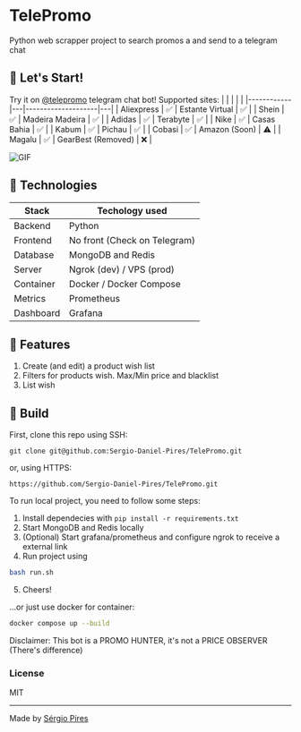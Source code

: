 TelePromo
===

Python web scrapper project to search promos a and send to a telegram chat 

## 📝 Let's Start!
Try it on [@telepromo](https://t.me/telepromobr_bot) telegram chat bot! Supported sites:
|            |   |                    |   |
|------------|---|--------------------|---|
| Aliexpress | ✅ | Estante Virtual    | ✅ |
| Shein      | ✅ | Madeira Madeira    | ✅ |
| Adidas     | ✅ | Terabyte           | ✅ |
| Nike       | ✅ | Casas Bahia        | ✅ |
| Kabum      | ✅ | Pichau             | ✅ |
| Cobasi     | ✅ | Amazon (Soon)      | ⚠️ |
| Magalu     | ✅ | GearBest (Removed) | ❌ |

![GIF](https://media.giphy.com/media/v1.Y2lkPTc5MGI3NjExM211enhodHk2MmUyaml1ODJrOW50bTRxb2lhMXAwazZpY3YxYW8yMCZlcD12MV9pbnRlcm5hbF9naWZfYnlfaWQmY3Q9Zw/TqLVxJdp4WZLGfPizU/giphy.gif)

## 🔧 Technologies
| Stack     | Techology used               |
|-----------|------------------------------|
| Backend   | Python                       |
| Frontend  | No front (Check on Telegram) |
| Database  | MongoDB and Redis            |
| Server    | Ngrok (dev) / VPS (prod)     |
| Container | Docker / Docker Compose      |
| Metrics   | Prometheus                   |
| Dashboard | Grafana                      |

## 🚀 Features
1. Create (and edit) a product wish list
2. Filters for products wish. Max/Min price and blacklist
3. List wish

## 🔨 Build
First, clone this repo using SSH:
```
git clone git@github.com:Sergio-Daniel-Pires/TelePromo.git
```
or, using HTTPS:
```
https://github.com/Sergio-Daniel-Pires/TelePromo.git
```

To run local project, you need to follow some steps:
1. Install dependecies with `pip install -r requirements.txt`
2. Start MongoDB and Redis locally
3. (Optional) Start grafana/prometheus and configure ngrok to receive a external link
4. Run project using
```sh
bash run.sh
```
5. Cheers!

...or just use docker for container:
```sh
docker compose up --build 
```

Disclaimer:
This bot is a PROMO HUNTER, it's not a PRICE OBSERVER (There's difference)

### License

MIT

---------------------------

Made by [Sérgio Pires](https://www.linkedin.com/in/sergio-daniel-pires-2582271b9/)

